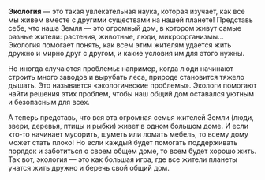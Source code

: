 **Экология** — это такая увлекательная наука, которая изучает, как все мы живем вместе с другими существами на нашей планете! Представь себе, что наша Земля — это огромный дом, в котором живут самые разные жители: растения, животные, люди, микроорганизмы... Экология помогает понять, как всем этим жителям удается жить дружно и мирно друг с другом, и какие условия им для этого нужны.

Но иногда случаются проблемы: например, когда люди начинают строить много заводов и вырубать леса, природе становится тяжело дышать. Это называется «экологические проблемы». Экологи помогают найти решения этих проблем, чтобы наш общий дом оставался уютным и безопасным для всех.

А теперь представь, что вся эта огромная семья жителей Земли (люди, звери, деревья, птицы и рыбки) живет в одном большом доме. И если кто-то начинает мусорить, шуметь или ломать мебель, то всему дому может стать плохо! Но если каждый будет помогать поддерживать порядок и заботиться о своем общем доме, то всем будет хорошо жить. Так вот, экология — это как большая игра, где все жители планеты учатся жить дружно и беречь свой общий дом.